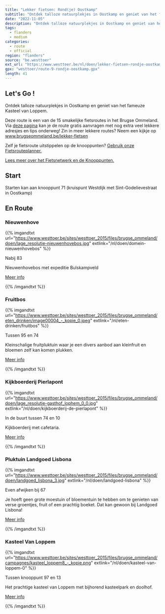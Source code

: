 ```yaml
---
title: "Lekker fietsen: Rond(je) Oostkamp"
subtitle: "Ontdek talloze natuurplekjes in Oostkamp en geniet van het fameuze Kasteel van Loppem"
date: "2022-11-05"
description: "Ontdek talloze natuurplekjes in Oostkamp en geniet van het fameuze Kasteel van Loppem" 
tags:
  - flanders
  - medium
categories: 
  - route
  - official
region: "flanders"
source: "be.westtoer"
ext_url: "https://www.westtoer.be/nl/doen/lekker-fietsen-rondje-oostkamp"
gpx: "westtoer/route-9-rondje-oostkamp.gpx"
length: 41
---
```


## Let's Go !

Ontdek talloze natuurplekjes in Oostkamp en geniet van het fameuze Kasteel van Loppem.

Deze route is een van de 15 smakelijke fietsroutes in het Brugse Ommeland. Via [deze pagina](https://www.westtoer.be/nl/rondje-oostkamp) kan je de route gratis aanvragen met nog extra veel lekkere adresjes en tips onderweg! Zin in meer lekkere routes? Neem een kijkje op www.brugseommeland.be/lekker-fietsen 

Zelf je fietsroute uitstippelen op de knooppunten? [Gebruik onze Fietsrouteplanner.](https://www.westtoer.be/nl/fietsrouteplanner)

[Lees meer over het Fietsnetwerk en de Knooppunten.](https://www.westtoer.be/nl/inspiratie/fietsnetwerk)

## Start 

Starten kan aan knooppunt 71 (kruispunt Westdijk met Sint-Godelievestraat in Oostkamp) 

## En Route

### Nieuwenhove

{{% imgandtxt url="https://www.westtoer.be/sites/westtoer_2015/files/brugse_ommeland/doen/lage_resolutie-nieuwenhovebos.jpg" extlink="/nl/doen/domein-nieuwenhovebos" %}}

Nabij 83

Nieuwenhovebos met expeditie Bulskampveld

[Meer info](https://www.westtoer.be/nl/doen/domein-nieuwenhovebos)

{{% /imgandtxt %}}

### Fruitbos

{{% imgandtxt url="https://www.westtoer.be/sites/westtoer_2015/files/brugse_ommeland/eten_drinken/image00004_-_kopie_0.jpeg" extlink="/nl/eten-drinken/fruitbos" %}}

Tussen 95 en 74

Kleinschalige fruitpluktuin waar je een divers aanbod aan kleinfruit en bloemen zelf kan komen plukken.

[Meer info](https://www.westtoer.be/nl/eten-drinken/fruitbos)

{{% /imgandtxt %}}

### Kijkboerderij Pierlapont

{{% imgandtxt url="https://www.westtoer.be/sites/westtoer_2015/files/brugse_ommeland/doen/lage_resolutie-gasthof_lophem_0_0.jpg" extlink="/nl/doen/kijkboerderij-de-pierlapont" %}}

In de buurt tussen 74 en 10

Kijkboerderij met cafetaria.

[Meer info](https://www.westtoer.be/nl/doen/kijkboerderij-de-pierlapont)

{{% /imgandtxt %}}

### Pluktuin Landgoed Lisbona

{{% imgandtxt url="https://www.westtoer.be/sites/westtoer_2015/files/brugse_ommeland/doen/landgoed_lisbona_3.jpg" extlink="/nl/doen/landgoed-lisbona" %}}

Even afwijken bij 67

Je hoeft geen grote moestuin of bloementuin te hebben om te genieten van verse groentjes, fruit of een prachtig boeket. Dat kan gewoon bij Landgoed Lisbona!

[Meer info](https://www.westtoer.be/nl/doen/landgoed-lisbona)

{{% /imgandtxt %}}

### Kasteel Van Loppem

{{% imgandtxt url="https://www.westtoer.be/sites/westtoer_2015/files/brugse_ommeland/campagnes/kasteel_loppem8_-_kopie.png" extlink="/nl/doen/kasteel-van-loppem-0" %}}

Tussen knooppunt 97 en 13

Het prachtige kasteel van Loppem met bijhorend kasteelpark en doolhof.

[Meer info](https://www.westtoer.be/nl/doen/kasteel-van-loppem-0)

{{% /imgandtxt %}}
